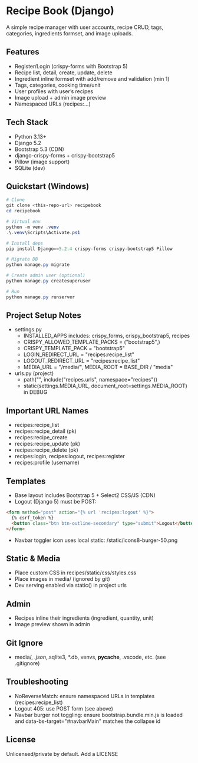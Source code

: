 # Recipe Book (Django)

A simple recipe manager with user accounts, recipe CRUD, tags, categories, ingredients formset, and image uploads.

## Features

- Register/Login (crispy-forms with Bootstrap 5)
- Recipe list, detail, create, update, delete
- Ingredient inline formset with add/remove and validation (min 1)
- Tags, categories, cooking time/unit
- User profiles with user’s recipes
- Image upload + admin image preview
- Namespaced URLs (recipes:...)

## Tech Stack

- Python 3.13+
- Django 5.2
- Bootstrap 5.3 (CDN)
- django-crispy-forms + crispy-bootstrap5
- Pillow (image support)
- SQLite (dev)

## Quickstart (Windows)

```powershell
# Clone
git clone <this-repo-url> recipebook
cd recipebook

# Virtual env
python -m venv .venv
.\.venv\Scripts\Activate.ps1

# Install deps
pip install Django==5.2.4 crispy-forms crispy-bootstrap5 Pillow

# Migrate DB
python manage.py migrate

# Create admin user (optional)
python manage.py createsuperuser

# Run
python manage.py runserver
```

## Project Setup Notes

- settings.py
  - INSTALLED_APPS includes: crispy_forms, crispy_bootstrap5, recipes
  - CRISPY_ALLOWED_TEMPLATE_PACKS = ("bootstrap5",)
  - CRISPY_TEMPLATE_PACK = "bootstrap5"
  - LOGIN_REDIRECT_URL = "recipes:recipe_list"
  - LOGOUT_REDIRECT_URL = "recipes:recipe_list"
  - MEDIA_URL = "/media/", MEDIA_ROOT = BASE_DIR / "media"
- urls.py (project)
  - path("", include("recipes.urls", namespace="recipes"))
  - static(settings.MEDIA_URL, document_root=settings.MEDIA_ROOT) in DEBUG

## Important URL Names

- recipes:recipe_list
- recipes:recipe_detail (pk)
- recipes:recipe_create
- recipes:recipe_update (pk)
- recipes:recipe_delete (pk)
- recipes:login, recipes:logout, recipes:register
- recipes:profile (username)

## Templates

- Base layout includes Bootstrap 5 + Select2 CSS/JS (CDN)
- Logout (Django 5) must be POST:

```html
<form method="post" action="{% url 'recipes:logout' %}">
  {% csrf_token %}
  <button class="btn btn-outline-secondary" type="submit">Logout</button>
</form>
```

- Navbar toggler icon uses local static: /static/icons8-burger-50.png

## Static & Media

- Place custom CSS in recipes/static/css/styles.css
- Place images in media/ (ignored by git)
- Dev serving enabled via static() in project urls

## Admin

- Recipes inline their ingredients (ingredient, quantity, unit)
- Image preview shown in admin

## Git Ignore

- media/, _.json,_.sqlite3, \*.db, venvs, **pycache**, .vscode, etc. (see .gitignore)

## Troubleshooting

- NoReverseMatch: ensure namespaced URLs in templates (recipes:recipe_list)
- Logout 405: use POST form (see above)
- Navbar burger not toggling: ensure bootstrap.bundle.min.js is loaded and data-bs-target="#navbarMain" matches the collapse id

## License

Unlicensed/private by default. Add a LICENSE
